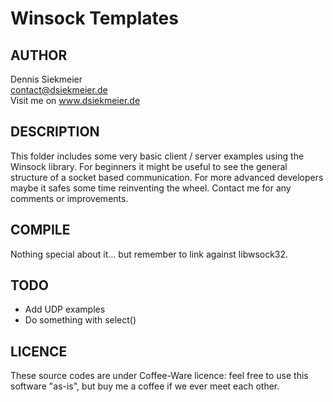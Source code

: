 # Winsock Templates

## AUTHOR
Dennis Siekmeier  
contact@dsiekmeier.de  
Visit me on www.dsiekmeier.de

## DESCRIPTION
This folder includes some very basic client / server examples using the Winsock
library. For beginners it might be useful to see the general structure of a
socket based communication. For more advanced developers maybe it safes some
time reinventing the wheel.
Contact me for any comments or improvements.

## COMPILE
Nothing special about it... but remember to link against libwsock32.

## TODO
- Add UDP examples
- Do something with select()

## LICENCE
These source codes are under Coffee-Ware licence: feel free to use this software
"as-is", but buy me a coffee if we ever meet each other.
